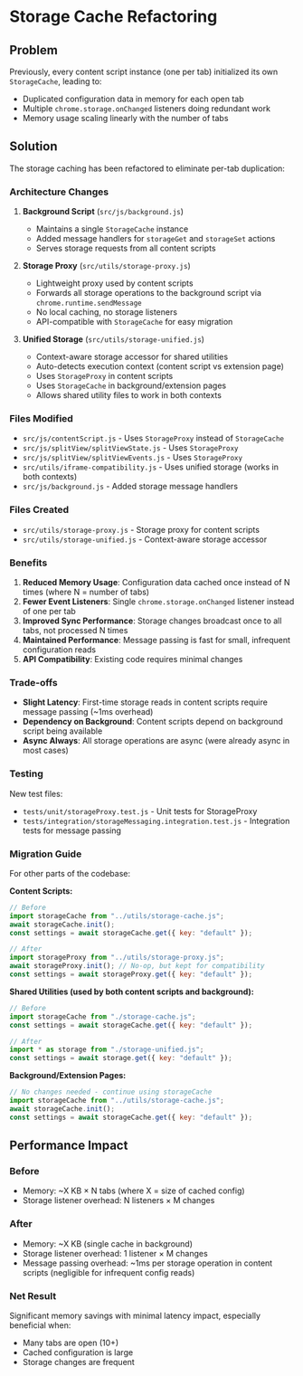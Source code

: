 # Storage Cache Refactoring

## Problem

Previously, every content script instance (one per tab) initialized its own `StorageCache`, leading to:
- Duplicated configuration data in memory for each open tab
- Multiple `chrome.storage.onChanged` listeners doing redundant work
- Memory usage scaling linearly with the number of tabs

## Solution

The storage caching has been refactored to eliminate per-tab duplication:

### Architecture Changes

1. **Background Script** (`src/js/background.js`)
   - Maintains a single `StorageCache` instance
   - Added message handlers for `storageGet` and `storageSet` actions
   - Serves storage requests from all content scripts

2. **Storage Proxy** (`src/utils/storage-proxy.js`)
   - Lightweight proxy used by content scripts
   - Forwards all storage operations to the background script via `chrome.runtime.sendMessage`
   - No local caching, no storage listeners
   - API-compatible with `StorageCache` for easy migration

3. **Unified Storage** (`src/utils/storage-unified.js`)
   - Context-aware storage accessor for shared utilities
   - Auto-detects execution context (content script vs extension page)
   - Uses `StorageProxy` in content scripts
   - Uses `StorageCache` in background/extension pages
   - Allows shared utility files to work in both contexts

### Files Modified

- `src/js/contentScript.js` - Uses `StorageProxy` instead of `StorageCache`
- `src/js/splitView/splitViewState.js` - Uses `StorageProxy`
- `src/js/splitView/splitViewEvents.js` - Uses `StorageProxy`
- `src/utils/iframe-compatibility.js` - Uses unified storage (works in both contexts)
- `src/js/background.js` - Added storage message handlers

### Files Created

- `src/utils/storage-proxy.js` - Storage proxy for content scripts
- `src/utils/storage-unified.js` - Context-aware storage accessor

### Benefits

1. **Reduced Memory Usage**: Configuration data cached once instead of N times (where N = number of tabs)
2. **Fewer Event Listeners**: Single `chrome.storage.onChanged` listener instead of one per tab
3. **Improved Sync Performance**: Storage changes broadcast once to all tabs, not processed N times
4. **Maintained Performance**: Message passing is fast for small, infrequent configuration reads
5. **API Compatibility**: Existing code requires minimal changes

### Trade-offs

- **Slight Latency**: First-time storage reads in content scripts require message passing (~1ms overhead)
- **Dependency on Background**: Content scripts depend on background script being available
- **Async Always**: All storage operations are async (were already async in most cases)

### Testing

New test files:
- `tests/unit/storageProxy.test.js` - Unit tests for StorageProxy
- `tests/integration/storageMessaging.integration.test.js` - Integration tests for message passing

### Migration Guide

For other parts of the codebase:

**Content Scripts:**
```javascript
// Before
import storageCache from "../utils/storage-cache.js";
await storageCache.init();
const settings = await storageCache.get({ key: "default" });

// After
import storageProxy from "../utils/storage-proxy.js";
await storageProxy.init(); // No-op, but kept for compatibility
const settings = await storageProxy.get({ key: "default" });
```

**Shared Utilities (used by both content scripts and background):**
```javascript
// Before
import storageCache from "./storage-cache.js";
const settings = await storageCache.get({ key: "default" });

// After
import * as storage from "./storage-unified.js";
const settings = await storage.get({ key: "default" });
```

**Background/Extension Pages:**
```javascript
// No changes needed - continue using storageCache
import storageCache from "../utils/storage-cache.js";
await storageCache.init();
const settings = await storageCache.get({ key: "default" });
```

## Performance Impact

### Before
- Memory: ~X KB × N tabs (where X = size of cached config)
- Storage listener overhead: N listeners × M changes

### After
- Memory: ~X KB (single cache in background)
- Storage listener overhead: 1 listener × M changes
- Message passing overhead: ~1ms per storage operation in content scripts (negligible for infrequent config reads)

### Net Result
Significant memory savings with minimal latency impact, especially beneficial when:
- Many tabs are open (10+)
- Cached configuration is large
- Storage changes are frequent
